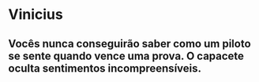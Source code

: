 # Vinicius
## Vocês nunca conseguirão saber como um piloto se sente quando vence uma prova. O capacete oculta sentimentos incompreensíveis.
